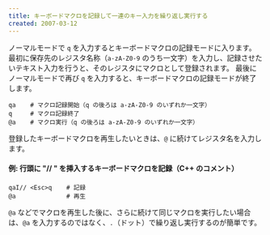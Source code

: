 ```yaml
---
title: キーボードマクロを記録して一連のキー入力を繰り返し実行する
created: 2007-03-12
---
```


ノーマルモードで `q` を入力するとキーボードマクロの記録モードに入ります。
最初に保存先のレジスタ名称（`a-zA-Z0-9` のうち一文字）を入力し、記録させたいテキスト入力を行うと、そのレジスタにマクロとして登録されます。
最後にノーマルモードで再び `q` を入力すると、キーボードマクロの記録モードが終了します。

~~~
qa    # マクロ記録開始（q の後ろは a-zA-Z0-9 のいずれか一文字）
q     # マクロ記録終了
@a    # マクロ実行（q の後ろは a-zA-Z0-9 のいずれか一文字）
~~~

登録したキーボードマクロを再生したいときは、`@` に続けてレジスタ名を入力します。

#### 例: 行頭に "// " を挿入するキーボードマクロを記録（C++ のコメント）

~~~
qaI// <Esc>q    # 記録
@a              # 再生
~~~

`@a` などでマクロを再生した後に、さらに続けて同じマクロを実行したい場合は、`@a` を入力するのではなく、`.`（ドット）で繰り返し実行するのが簡単です。

